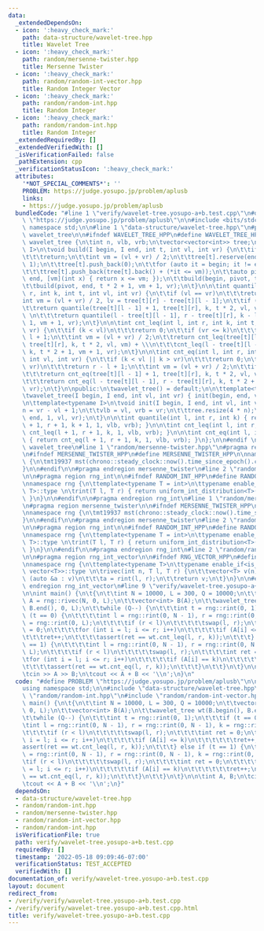 ```yaml
---
data:
  _extendedDependsOn:
  - icon: ':heavy_check_mark:'
    path: data-structure/wavelet-tree.hpp
    title: Wavelet Tree
  - icon: ':heavy_check_mark:'
    path: random/mersenne-twister.hpp
    title: Mersenne Twister
  - icon: ':heavy_check_mark:'
    path: random/random-int-vector.hpp
    title: Random Integer Vector
  - icon: ':heavy_check_mark:'
    path: random/random-int.hpp
    title: Random Integer
  - icon: ':heavy_check_mark:'
    path: random/random-int.hpp
    title: Random Integer
  _extendedRequiredBy: []
  _extendedVerifiedWith: []
  _isVerificationFailed: false
  _pathExtension: cpp
  _verificationStatusIcon: ':heavy_check_mark:'
  attributes:
    '*NOT_SPECIAL_COMMENTS*': ''
    PROBLEM: https://judge.yosupo.jp/problem/aplusb
    links:
    - https://judge.yosupo.jp/problem/aplusb
  bundledCode: "#line 1 \"verify/wavelet-tree.yosupo-a+b.test.cpp\"\n#define PROBLEM\
    \ \"https://judge.yosupo.jp/problem/aplusb\"\n\n#include <bits/stdc++.h>\nusing\
    \ namespace std;\n\n#line 1 \"data-structure/wavelet-tree.hpp\"\n#pragma region\
    \ wavelet_tree\n\n#ifndef WAVELET_TREE_HPP\n#define WAVELET_TREE_HPP\n\nclass\
    \ wavelet_tree {\n\tint n, vlb, vrb;\n\tvector<vector<int>> tree;\n\n\ttemplate<typename\
    \ I>\n\tvoid build(I begin, I end, int t, int vl, int vr) {\n\t\tif (vl == vr)\n\
    \t\t\treturn;\n\t\tint vm = (vl + vr) / 2;\n\t\ttree[t].reserve(end - begin +\
    \ 1);\n\t\ttree[t].push_back(0);\n\t\tfor (auto it = begin; it != end; it++)\n\
    \t\t\ttree[t].push_back(tree[t].back() + (*it <= vm));\n\t\tauto pivot = stable_partition(begin,\
    \ end, [vm](int x) { return x <= vm; });\n\t\tbuild(begin, pivot, t * 2, vl, vm);\n\
    \t\tbuild(pivot, end, t * 2 + 1, vm + 1, vr);\n\t}\n\n\tint quantile(int l, int\
    \ r, int k, int t, int vl, int vr) {\n\t\tif (vl == vr)\n\t\t\treturn vl;\n\t\t\
    int vm = (vl + vr) / 2, lv = tree[t][r] - tree[t][l - 1];\n\t\tif (k <= lv)\n\t\
    \t\treturn quantile(tree[t][l - 1] + 1, tree[t][r], k, t * 2, vl, vm);\n\t\telse\
    \ \n\t\t\treturn quantile(l - tree[t][l - 1], r - tree[t][r], k - lv, t * 2 +\
    \ 1, vm + 1, vr);\n\t}\n\n\tint cnt_leq(int l, int r, int k, int t, int vl, int\
    \ vr) {\n\t\tif (k < vl)\n\t\t\treturn 0;\n\t\tif (vr <= k)\n\t\t\treturn r -\
    \ l + 1;\n\t\tint vm = (vl + vr) / 2;\n\t\treturn cnt_leq(tree[t][l - 1] + 1,\
    \ tree[t][r], k, t * 2, vl, vm) + \\\n\t\t\tcnt_leq(l - tree[t][l - 1], r - tree[t][r],\
    \ k, t * 2 + 1, vm + 1, vr);\n\t}\n\n\tint cnt_eq(int l, int r, int k, int t,\
    \ int vl, int vr) {\n\t\tif (k < vl || k > vr)\n\t\t\treturn 0;\n\t\tif (vl ==\
    \ vr)\n\t\t\treturn r - l + 1;\n\t\tint vm = (vl + vr) / 2;\n\t\tif (k <= vm)\n\
    \t\t\treturn cnt_eq(tree[t][l - 1] + 1, tree[t][r], k, t * 2, vl, vm);\n\t\telse\n\
    \t\t\treturn cnt_eq(l - tree[t][l - 1], r - tree[t][r], k, t * 2 + 1, vm + 1,\
    \ vr);\n\t}\n\npublic:\n\twavelet_tree() = default;\n\n\ttemplate<typename I>\n\
    \twavelet_tree(I begin, I end, int vl, int vr) { init(begin, end, vl, vr); }\n\
    \n\ttemplate<typename I>\n\tvoid init(I begin, I end, int vl, int vr) {\n\t\t\
    n = vr - vl + 1;\n\t\tvlb = vl, vrb = vr;\n\t\ttree.resize(4 * n);\n\t\tbuild(begin,\
    \ end, 1, vl, vr);\n\t}\n\n\tint quantile(int l, int r, int k) { return quantile(l\
    \ + 1, r + 1, k + 1, 1, vlb, vrb); }\n\n\tint cnt_leq(int l, int r, int k) { return\
    \ cnt_leq(l + 1, r + 1, k, 1, vlb, vrb); }\n\n\tint cnt_eq(int l, int r, int k)\
    \ { return cnt_eq(l + 1, r + 1, k, 1, vlb, vrb); }\n};\n\n#endif \n\n#pragma endregion\
    \ wavelet_tree\n#line 1 \"random/mersenne-twister.hpp\"\n#pragma region mersenne_twister\n\
    \n#ifndef MERSENNE_TWISTER_HPP\n#define MERSENNE_TWISTER_HPP\n\nnamespace rng\
    \ {\n\tmt19937 mst(chrono::steady_clock::now().time_since_epoch().count());\n\
    }\n\n#endif\n\n#pragma endregion mersenne_twister\n#line 2 \"random/random-int.hpp\"\
    \n\n#pragma region rng_int\n\n#ifndef RANDOM_INT_HPP\n#define RANDOM_INT_HPP\n\
    \nnamespace rng {\n\ttemplate<typename T = int>\n\ttypename enable_if<is_integral<T>::value,\
    \ T>::type \n\trint(T l, T r) { return uniform_int_distribution<T>(l, r)(mst);\
    \ }\n}\n\n#endif\n\n#pragma endregion rng_int\n#line 1 \"random/mersenne-twister.hpp\"\
    \n#pragma region mersenne_twister\n\n#ifndef MERSENNE_TWISTER_HPP\n#define MERSENNE_TWISTER_HPP\n\
    \nnamespace rng {\n\tmt19937 mst(chrono::steady_clock::now().time_since_epoch().count());\n\
    }\n\n#endif\n\n#pragma endregion mersenne_twister\n#line 2 \"random/random-int.hpp\"\
    \n\n#pragma region rng_int\n\n#ifndef RANDOM_INT_HPP\n#define RANDOM_INT_HPP\n\
    \nnamespace rng {\n\ttemplate<typename T = int>\n\ttypename enable_if<is_integral<T>::value,\
    \ T>::type \n\trint(T l, T r) { return uniform_int_distribution<T>(l, r)(mst);\
    \ }\n}\n\n#endif\n\n#pragma endregion rng_int\n#line 2 \"random/random-int-vector.hpp\"\
    \n\n#pragma region rng_int_vector\n\n#ifndef RNG_VECTOR_HPP\n#define RNG_VECTOR_HPP\n\
    \nnamespace rng {\n\ttemplate<typename T>\n\ttypename enable_if<is_integral<T>::value,\
    \ vector<T>>::type \n\trivec(int n, T l, T r) {\n\t\tvector<T> v(n);\n\t\tfor\
    \ (auto &a : v)\n\t\t\ta = rint(l, r);\n\t\treturn v;\n\t}\n}\n\n#endif\n\n#pragma\
    \ endregion rng_int_vector\n#line 9 \"verify/wavelet-tree.yosupo-a+b.test.cpp\"\
    \n\nint main() {\n\t{\n\t\tint N = 10000, L = 300, Q = 10000;\n\t\tvector<int>\
    \ A = rng::rivec(N, 0, L);\n\t\tvector<int> B(A);\n\t\twavelet_tree wt(B.begin(),\
    \ B.end(), 0, L);\n\t\twhile (Q--) {\n\t\t\tint t = rng::rint(0, 1);\n\t\t\tif\
    \ (t == 0) {\n\t\t\t\tint l = rng::rint(0, N - 1), r = rng::rint(0, N - 1), k\
    \ = rng::rint(0, L);\n\t\t\t\tif (r < l)\n\t\t\t\t\tswap(l, r);\n\t\t\t\tint ret\
    \ = 0;\n\t\t\t\tfor (int i = l; i <= r; i++)\n\t\t\t\t\tif (A[i] <= k)\n\t\t\t\
    \t\t\tret++;\n\t\t\t\tassert(ret == wt.cnt_leq(l, r, k));\n\t\t\t} else if (t\
    \ == 1) {\n\t\t\t\tint l = rng::rint(0, N - 1), r = rng::rint(0, N - 1), k = rng::rint(0,\
    \ L);\n\t\t\t\tif (r < l)\n\t\t\t\t\tswap(l, r);\n\t\t\t\tint ret = 0;\n\t\t\t\
    \tfor (int i = l; i <= r; i++)\n\t\t\t\t\tif (A[i] == k)\n\t\t\t\t\t\tret++;\n\
    \t\t\t\tassert(ret == wt.cnt_eq(l, r, k));\n\t\t\t}\n\t\t}\n\t}\n\n\tint A, B;\n\
    \tcin >> A >> B;\n\tcout << A + B << '\\n';\n}\n"
  code: "#define PROBLEM \"https://judge.yosupo.jp/problem/aplusb\"\n\n#include <bits/stdc++.h>\n\
    using namespace std;\n\n#include \"data-structure/wavelet-tree.hpp\"\n#include\
    \ \"random/random-int.hpp\"\n#include \"random/random-int-vector.hpp\"\n\nint\
    \ main() {\n\t{\n\t\tint N = 10000, L = 300, Q = 10000;\n\t\tvector<int> A = rng::rivec(N,\
    \ 0, L);\n\t\tvector<int> B(A);\n\t\twavelet_tree wt(B.begin(), B.end(), 0, L);\n\
    \t\twhile (Q--) {\n\t\t\tint t = rng::rint(0, 1);\n\t\t\tif (t == 0) {\n\t\t\t\
    \tint l = rng::rint(0, N - 1), r = rng::rint(0, N - 1), k = rng::rint(0, L);\n\
    \t\t\t\tif (r < l)\n\t\t\t\t\tswap(l, r);\n\t\t\t\tint ret = 0;\n\t\t\t\tfor (int\
    \ i = l; i <= r; i++)\n\t\t\t\t\tif (A[i] <= k)\n\t\t\t\t\t\tret++;\n\t\t\t\t\
    assert(ret == wt.cnt_leq(l, r, k));\n\t\t\t} else if (t == 1) {\n\t\t\t\tint l\
    \ = rng::rint(0, N - 1), r = rng::rint(0, N - 1), k = rng::rint(0, L);\n\t\t\t\
    \tif (r < l)\n\t\t\t\t\tswap(l, r);\n\t\t\t\tint ret = 0;\n\t\t\t\tfor (int i\
    \ = l; i <= r; i++)\n\t\t\t\t\tif (A[i] == k)\n\t\t\t\t\t\tret++;\n\t\t\t\tassert(ret\
    \ == wt.cnt_eq(l, r, k));\n\t\t\t}\n\t\t}\n\t}\n\n\tint A, B;\n\tcin >> A >> B;\n\
    \tcout << A + B << '\\n';\n}"
  dependsOn:
  - data-structure/wavelet-tree.hpp
  - random/random-int.hpp
  - random/mersenne-twister.hpp
  - random/random-int-vector.hpp
  - random/random-int.hpp
  isVerificationFile: true
  path: verify/wavelet-tree.yosupo-a+b.test.cpp
  requiredBy: []
  timestamp: '2022-05-18 09:09:46-07:00'
  verificationStatus: TEST_ACCEPTED
  verifiedWith: []
documentation_of: verify/wavelet-tree.yosupo-a+b.test.cpp
layout: document
redirect_from:
- /verify/verify/wavelet-tree.yosupo-a+b.test.cpp
- /verify/verify/wavelet-tree.yosupo-a+b.test.cpp.html
title: verify/wavelet-tree.yosupo-a+b.test.cpp
---
```

